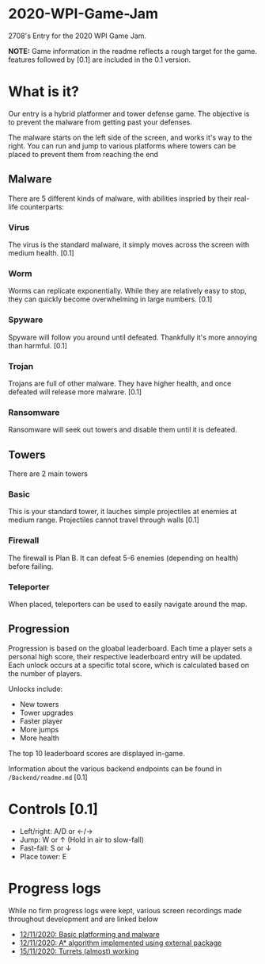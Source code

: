 # 2020-WPI-Game-Jam
2708's Entry for the 2020 WPI Game Jam.

**NOTE:** Game information in the readme reflects a rough target for the game. features followed by [0.1] are included in the 0.1 version.

# What is it?
Our entry is a hybrid platformer and tower defense game. The objective is to prevent the malware from getting past your defenses.

The malware starts on the left side of the screen, and works it's way to the right. You can run and jump to various platforms where towers can be placed to prevent them from reaching the end

## Malware
There are 5 different kinds of malware, with abilities inspried by their real-life counterparts:
### Virus
The virus is the standard malware, it simply moves across the screen with medium health. [0.1]
### Worm
Worms can replicate exponentially. While they are relatively easy to stop, they can quickly become overwhelming in large numbers. [0.1]
### Spyware
Spyware will follow you around until defeated. Thankfully it's more annoying than harmful. [0.1]
### Trojan
Trojans are full of other malware. They have higher health, and once defeated will release more malware. [0.1]
### Ransomware
Ransomware will seek out towers and disable them until it is defeated.

## Towers
There are 2 main towers
### Basic
This is your standard tower, it lauches simple projectiles at enemies at medium range. Projectiles cannot travel through walls [0.1]
### Firewall
The firewall is Plan B. It can defeat 5-6 enemies (depending on health) before failing.
### Teleporter
When placed, teleporters can be used to easily navigate around the map.

## Progression
Progression is based on the gloabal leaderboard. Each time a player sets a personal high score, their respective leaderboard entry will be updated. Each unlock occurs at a specific total score, which is calculated based on the number of players.

Unlocks include:
 - New towers
 - Tower upgrades
 - Faster player
 - More jumps
 - More health

The top 10 leaderboard scores are displayed in-game.

Information about the various backend endpoints can be found in `/Backend/readme.md` [0.1]

# Controls [0.1]
 - Left/right: A/D or ←/→
 - Jump: W or ↑ (Hold in air to slow-fall)
 - Fast-fall: S or ↓
 - Place tower: E
 
 
 # Progress logs
 While no firm progress logs were kept, various screen recordings made throughout development and are linked below
  - [12/11/2020: Basic platforming and malware](https://www.youtube.com/watch?v=Fd5wVAr-5hE&feature=youtu.be)
  - [12/11/2020: A* algorithm implemented using external package](https://www.youtube.com/watch?v=iYKF-N0swYk&feature=youtu.be)
  - [15/11/2020: Turrets (almost) working](https://www.youtube.com/watch?v=N9ZfVxSodAg&feature=youtu.be)
 
